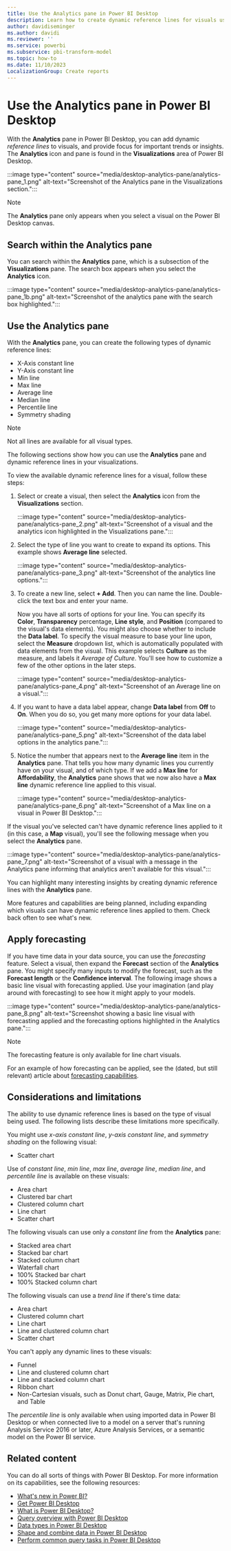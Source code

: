 ```yaml
---
title: Use the Analytics pane in Power BI Desktop
description: Learn how to create dynamic reference lines for visuals using the Analytics pane in Power BI Desktop.
author: davidiseminger
ms.author: davidi
ms.reviewer: ''
ms.service: powerbi
ms.subservice: pbi-transform-model
ms.topic: how-to
ms.date: 11/10/2023
LocalizationGroup: Create reports
---
```

# Use the Analytics pane in Power BI Desktop

With the **Analytics** pane in Power BI Desktop, you can add dynamic *reference lines* to visuals, and provide focus for important trends or insights. The **Analytics** icon and pane is found in the **Visualizations** area of Power BI Desktop.

:::image type="content" source="media/desktop-analytics-pane/analytics-pane_1.png" alt-text="Screenshot of the Analytics pane in the Visualizations section.":::

> [!NOTE]
> The **Analytics** pane only appears when you select a visual on the Power BI Desktop canvas.

## Search within the Analytics pane

You can search within the **Analytics** pane, which is a subsection of the **Visualizations** pane. The search box appears when you select the **Analytics** icon.

:::image type="content" source="media/desktop-analytics-pane/analytics-pane_1b.png" alt-text="Screenshot of the analytics pane with the search box highlighted.":::

## Use the Analytics pane

With the **Analytics** pane, you can create the following types of dynamic reference lines:

* X-Axis constant line
* Y-Axis constant line
* Min line
* Max line
* Average line
* Median line
* Percentile line
* Symmetry shading

> [!NOTE]
> Not all lines are available for all visual types.

The following sections show how you can use the **Analytics** pane and dynamic reference lines in your visualizations.

To view the available dynamic reference lines for a visual, follow these steps:

1. Select or create a visual, then select the **Analytics** icon from the **Visualizations** section.

    :::image type="content" source="media/desktop-analytics-pane/analytics-pane_2.png" alt-text="Screenshot of a visual and the analytics icon highlighted in the Visualizations pane.":::

2. Select the type of line you want to create to expand its options. This example shows **Average line** selected.

    :::image type="content" source="media/desktop-analytics-pane/analytics-pane_3.png" alt-text="Screenshot of the analytics line options.":::

3. To create a new line, select **+&nbsp;Add**. Then you can name the line. Double-click the text box and enter your name.

    Now you have all sorts of options for your line. You can specify its **Color**, **Transparency** percentage, **Line style**, and **Position** (compared to the visual's data elements). You might also choose whether to include the **Data label**. To specify the visual measure to base your line upon, select the **Measure** dropdown list, which is automatically populated with data elements from the visual. This example selects **Culture** as the measure, and labels it *Average of Culture*. You'll see how to customize a few of the other options in the later steps.

    :::image type="content" source="media/desktop-analytics-pane/analytics-pane_4.png" alt-text="Screenshot of an Average line on a visual.":::

4. If you want to have a data label appear, change **Data label** from **Off** to **On**. When you do so, you get many more options for your data label.

    :::image type="content" source="media/desktop-analytics-pane/analytics-pane_5.png" alt-text="Screenshot of the data label options in the analytics pane.":::

5. Notice the number that appears next to the **Average line** item in the **Analytics** pane. That tells you how many dynamic lines you currently have on your visual, and of which type. If we add a **Max line** for **Affordability**, the **Analytics** pane shows that we now also have a **Max line** dynamic reference line applied to this visual.

    :::image type="content" source="media/desktop-analytics-pane/analytics-pane_6.png" alt-text="Screenshot of a Max line on a visual in Power BI Desktop.":::

If the visual you've selected can't have dynamic reference lines applied to it (in this case, a **Map** visual), you'll see the following message when you select the **Analytics** pane.

:::image type="content" source="media/desktop-analytics-pane/analytics-pane_7.png" alt-text="Screenshot of a visual with a message in the Analytics pane informing that analytics aren't available for this visual.":::

You can highlight many interesting insights by creating dynamic reference lines with the **Analytics** pane.

More features and capabilities are being planned, including expanding which visuals can have dynamic reference lines applied to them. Check back often to see what's new.

## Apply forecasting

If you have time data in your data source, you can use the *forecasting* feature. Select a visual, then expand the **Forecast** section of the **Analytics** pane. You might specify many inputs to modify the forecast, such as the **Forecast length** or the **Confidence interval**. The following image shows a basic line visual with forecasting applied. Use your imagination (and play around with forecasting) to see how it might apply to your models.

:::image type="content" source="media/desktop-analytics-pane/analytics-pane_8.png" alt-text="Screenshot showing a basic line visual with forecasting applied and the forecasting options highlighted in the Analytics pane.":::

> [!NOTE]
> The forecasting feature is only available for line chart visuals.

For an example of how forecasting can be applied, see the (dated, but still relevant) article about [forecasting capabilities](https://powerbi.microsoft.com/blog/introducing-new-forecasting-capabilities-in-power-view-for-office-365/).

## Considerations and limitations

The ability to use dynamic reference lines is based on the type of visual being used. The following lists describe these limitations more specifically.

You might use *x-axis constant line*, *y-axis constant line*, and *symmetry shading* on the following visual:

* Scatter chart

Use of *constant line*, *min line*, *max line*, *average line*, *median line*, and *percentile line* is available on these visuals:

* Area chart
* Clustered bar chart
* Clustered column chart
* Line chart
* Scatter chart

The following visuals can use only a *constant line* from the **Analytics** pane:

* Stacked area chart
* Stacked bar chart
* Stacked column chart
* Waterfall chart
* 100% Stacked bar chart
* 100% Stacked column chart

The following visuals can use a *trend line* if there's time data:

* Area chart
* Clustered column chart
* Line chart
* Line and clustered column chart
* Scatter chart

You can't apply any dynamic lines to these visuals:

* Funnel
* Line and clustered column chart
* Line and stacked column chart
* Ribbon chart
* Non-Cartesian visuals, such as Donut chart, Gauge, Matrix, Pie chart, and Table

The *percentile line* is only available when using imported data in Power BI Desktop or when connected live to a model on a server that's running Analysis Service 2016 or later, Azure Analysis Services, or a semantic model on the Power BI service.

## Related content

You can do all sorts of things with Power BI Desktop. For more information on its capabilities, see the following resources:

* [What's new in Power BI?](../fundamentals/desktop-latest-update.md)
* [Get Power BI Desktop](../fundamentals/desktop-get-the-desktop.md)
* [What is Power BI Desktop?](../fundamentals/desktop-what-is-desktop.md)
* [Query overview with Power BI Desktop](desktop-query-overview.md)
* [Data types in Power BI Desktop](../connect-data/desktop-data-types.md)
* [Shape and combine data in Power BI Desktop](../connect-data/desktop-shape-and-combine-data.md)
* [Perform common query tasks in Power BI Desktop](desktop-common-query-tasks.md)
